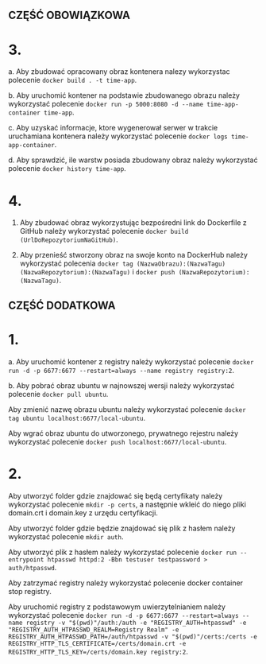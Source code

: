 ## CZĘŚĆ OBOWIĄZKOWA

# 3.

a. Aby zbudować opracowany obraz kontenera nalezy wykorzystac polecenie ```docker build . -t time-app```.

b. Aby uruchomić kontener na podstawie zbudowanego obrazu należy wykorzystać polecenie ```docker run -p 5000:8080 -d --name time-app-container time-app```.

c. Aby uzyskać informacje, ktore wygenerował serwer w trakcie uruchamiana kontenera należy wykorzystać polecenie ```docker logs time-app-container```.

d. Aby sprawdzić, ile warstw posiada zbudowany obraz należy wykorzystać polecenie ```docker history time-app```.

# 4. 

1. Aby zbudować obraz wykorzystując bezpośredni link do Dockerfile z GitHub należy wykorzystać polecenie ```docker build (UrlDoRepozytoriumNaGitHub)```.

2. Aby przenieść stworzony obraz na swoje konto na DockerHub należy wykorzystać polecenia ```docker tag (NazwaObrazu):(NazwaTagu) (NazwaRepozytorium):(NazwaTagu)``` i ```docker push (NazwaRepozytorium):(NazwaTagu)```.

## CZĘŚĆ DODATKOWA

# 1.

a. Aby uruchomić kontener z registry należy wykorzystać polecenie ```docker run -d -p 6677:6677 --restart=always --name registry registry:2```.

b. Aby pobrać obraz ubuntu w najnowszej wersji należy wykorzystać polecenie ```docker pull ubuntu```.

Aby zmienić nazwę obrazu ubuntu należy wykorzystać polecenie ```docker tag ubuntu localhost:6677/local-ubuntu```.

Aby wgrać obraz ubuntu do utworzonego, prywatnego rejestru należy wykorzystać polecenie ```docker push localhost:6677/local-ubuntu```.

# 2.

Aby utworzyć folder gdzie znajdować się będą certyfikaty należy wykorzystać polecenie ```mkdir -p certs```, a następnie wkleić do niego pliki domain.crt i domain.key z urzędu certyfikacji.

Aby utworzyć folder gdzie będzie znajdować się plik z hasłem należy wykorzystać polecenie ```mkdir auth```.

Aby utworzyć plik z hasłem należy wykorzystać polecenie ```docker run --entrypoint htpasswd httpd:2 -Bbn testuser testpassword > auth/htpasswd```.

Aby zatrzymać registry należy wykorzystać polecenie docker container stop registry.

Aby uruchomić registry z podstawowym uwierzytelnianiem należy wykorzystać polecenie ```docker run -d -p 6677:6677 --restart=always --name registry -v "$(pwd)"/auth:/auth -e "REGISTRY_AUTH=htpasswd" -e "REGISTRY_AUTH_HTPASSWD_REALM=Registry Realm" -e REGISTRY_AUTH_HTPASSWD_PATH=/auth/htpasswd -v "$(pwd)"/certs:/certs -e REGISTRY_HTTP_TLS_CERTIFICATE=/certs/domain.crt -e REGISTRY_HTTP_TLS_KEY=/certs/domain.key registry:2```.
